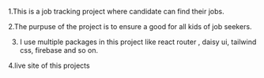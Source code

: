 1.This is a job tracking project where candidate can find their jobs.

2.The purpuse of the project is to ensure a good for all kids of job seekers.

3. I use multiple packages in this project like react router , daisy ui, tailwind css, firebase and so on.

4.live site of this projects 
